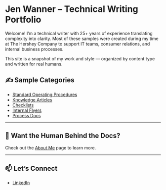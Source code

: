 # Jen Wanner – Technical Writing Portfolio

Welcome! I’m a technical writer with 25+ years of experience translating complexity into clarity. Most of these samples were created during my time at The Hershey Company to support IT teams, consumer relations, and internal business processes.

This site is a snapshot of my work and style — organized by content type and written for real humans.

## ✍️ Sample Categories

- [Standard Operating Procedures](./samples/sop-example.md)
- [Knowledge Articles](./samples/knowledge-article-example.md)
- [Checklists](./samples/checklist-example.md)
- [Internal Flyers](./samples/flyer-example.md)
- [Process Docs](./samples/process-doc-example.md)

---

## 👋 Want the Human Behind the Docs?

Check out the [About Me](./about.md) page to learn more.

---

## 📫 Let’s Connect

- [LinkedIn](https://www.linkedin.com/in/jennifer-a-wanner/)


